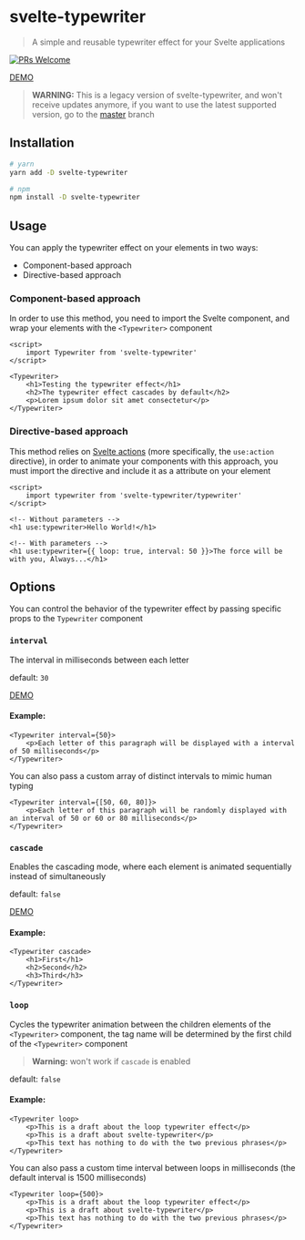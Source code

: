# svelte-typewriter
> A simple and reusable typewriter effect for your Svelte applications

[![PRs Welcome](https://img.shields.io/badge/PRs-welcome-brightgreen.svg)](http://makeapullrequest.com)

[DEMO](https://svelte.dev/repl/9dfb73bfa9b34aeea4740fa23f5cde8a)

> **WARNING:** This is a legacy version of svelte-typewriter, and won't receive updates anymore, if you want to use the latest supported version, go to the [master](https://github.com/henriquehbr/svelte-typewriter) branch

## Installation

```bash
# yarn
yarn add -D svelte-typewriter

# npm
npm install -D svelte-typewriter
```

## Usage

You can apply the typewriter effect on your elements in two ways:

- Component-based approach
- Directive-based approach

### Component-based approach

In order to use this method, you need to import the Svelte component, and wrap your elements with the `<Typewriter>` component

```svelte
<script>
	import Typewriter from 'svelte-typewriter'
</script>

<Typewriter>
	<h1>Testing the typewriter effect</h1>
	<h2>The typewriter effect cascades by default</h2>
	<p>Lorem ipsum dolor sit amet consectetur</p>
</Typewriter>
```

### Directive-based approach

This method relies on [Svelte actions](https://svelte.dev/docs#use_action) (more specifically, the `use:action` directive), in order to animate your components with this approach, you must import the directive and include it as a attribute on your element

```svelte
<script>
	import typewriter from 'svelte-typewriter/typewriter'
</script>

<!-- Without parameters -->
<h1 use:typewriter>Hello World!</h1>

<!-- With parameters -->
<h1 use:typewriter={{ loop: true, interval: 50 }}>The force will be with you, Always...</h1>
```

## Options

You can control the behavior of the typewriter effect by passing specific props to the `Typewriter` component

### `interval`

The interval in milliseconds between each letter

default: `30`

[DEMO](https://svelte.dev/repl/eb6caec159cf454b8f2bc98f3444fa8c)

#### Example:

```svelte
<Typewriter interval={50}>
	<p>Each letter of this paragraph will be displayed with a interval of 50 milliseconds</p>
</Typewriter>
```

You can also pass a custom array of distinct intervals to mimic human typing

```svelte
<Typewriter interval={[50, 60, 80]}>
	<p>Each letter of this paragraph will be randomly displayed with an interval of 50 or 60 or 80 milliseconds</p>
</Typewriter>
```

### `cascade`

Enables the cascading mode, where each element is animated sequentially instead of simultaneously

default: `false`

[DEMO](https://svelte.dev/repl/9ddb89942e954a2a90b553356952ff46)

#### Example:

```svelte
<Typewriter cascade>
	<h1>First</h1>
	<h2>Second</h2>
	<h3>Third</h3>
</Typewriter>
```

### `loop`

Cycles the typewriter animation between the children elements of the `<Typewriter>` component, the tag name will be determined by the first child of the `<Typewriter>` component

> **Warning:** won't work if `cascade` is enabled

default: `false`

#### Example:

```svelte
<Typewriter loop>
	<p>This is a draft about the loop typewriter effect</p>
	<p>This is a draft about svelte-typewriter</p>
	<p>This text has nothing to do with the two previous phrases</p>
</Typewriter>
```

You can also pass a custom time interval between loops in milliseconds (the default interval is 1500 milliseconds)

```svelte
<Typewriter loop={500}>
	<p>This is a draft about the loop typewriter effect</p>
	<p>This is a draft about svelte-typewriter</p>
	<p>This text has nothing to do with the two previous phrases</p>
</Typewriter>
```
